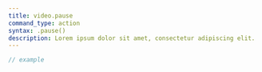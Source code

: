 ```yaml
---
title: video.pause
command_type: action
syntax: .pause()
description: Lorem ipsum dolor sit amet, consectetur adipiscing elit.
---
```


```javascript
// example
```